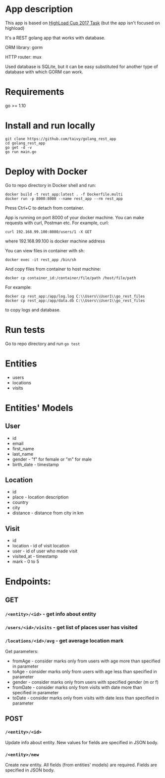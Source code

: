 # App description

This app is based on [HighLoad Cup 2017 Task](https://github.com/MailRuChamps/hlcupdocs/blob/master/2017/TECHNICAL_TASK.md) (but the app isn't focused on highload)

It's a REST golang app that works with database.

ORM library: gorm

HTTP router: mux

Used database is SQLite, but it can be easy substituted for another type of database with which GORM can work. 


# Requirements

go >= 1.10


# Install and run locally

```
git clone https://github.com/taivy/golang_rest_app
cd golang_rest_app
go get -d -v
go run main.go
```


# Deploy with Docker
Go to repo directory in Docker shell and run:

```
docker build -t rest_app:latest . -f Dockerfile.multi
docker run -p 8000:8000 --name rest_app --rm rest_app 
```

Press Ctrl+C to detach from container.

App is running on port 8000 of your docker machine. You can make requests with curl, Postman etc. For example, curl:
```
curl 192.168.99.100:8080/users/1 -X GET
```
where 192.168.99.100 is docker machine address

You can view files in container with sh:
```
docker exec -it rest_app /bin/sh  
```

And copy files from container to host machine:
```
docker cp container_id:/container/file/path /host/file/path
```

For example:
```
docker cp rest_app:/app/log.log C:\\Users\\User1\\go_rest_files
docker cp rest_app:/app/data.db C:\\Users\\User1\\go_rest_files
```
to copy logs and database.

# Run tests
Go to repo directory and run
`go test`

# Entities
- users
- locations
- visits

# Entities' Models

## User
- id
- email
- first_name
- last_name
- gender - "f" for female or "m" for male
- birth_date - timestamp

## Location
- id
- place - location description
- country
- city
- distance - distance from city in km

## Visit
- id
- location - id of visit location
- user - id of user who made visit
- visited_at - timestamp
- mark - 0 to 5

# Endpoints:

## GET

### `/<entity>/<id>` - get info about entity

### `/users/<id>/visits` - get list of places user has visited

### `/locations/<id>/avg` - get average location mark
Get parameters:
- fromAge - consider marks only from users with age more than specified in parameter
- toAge - consider marks only from users with age less than specified in parameter
- gender - consider marks only from users with specified gender (m or f)
- fromDate - consider marks only from visits with date more than specified in parameter
- toDate - consider marks only from visits with date less than specified in parameter


## POST

### `/<entity>/<id>`
Update info about entity. New values for fields are specified in JSON body.

### `/<entity>/new`
Create new entity. All fields (from entities' models) are required. Fields are specified in JSON body.



